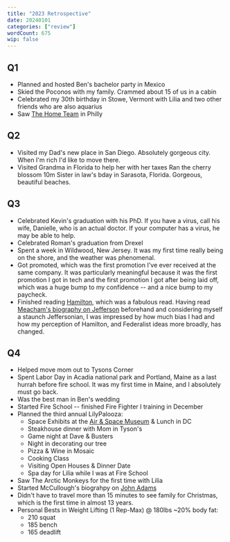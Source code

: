 ```yaml
---
title: "2023 Retrospective"
date: 20240101
categories: ["review"]
wordCount: 675
wip: false
---
```


## Q1

- Planned and hosted Ben's bachelor party in Mexico
- Skied the Poconos with my family. Crammed about 15 of us in a cabin
- Celebrated my 30th birthday in Stowe, Vermont with Lilia and two other friends who are also aquarius
- Saw [The Home Team](https://open.spotify.com/artist/0hp58JplihFjlLstUbKS0x) in Philly

## Q2

- Visited my Dad's new place in San Diego. Absolutely gorgeous city. When I'm rich I'd like to move there.
- Visited Grandma in Florida to help her with her taxes
  Ran the cherry blossom 10m
  Sister in law's bday in Sarasota, Florida. Gorgeous, beautiful beaches.

## Q3

- Celebrated Kevin's graduation with his PhD. If you have a virus, call his wife, Danielle, who is an actual doctor. If your computer has a virus, he may be able to help.
- Celebrated Roman's graduation from Drexel
- Spent a week in Wildwood, New Jersey. It was my first time really being on the shore, and the weather was phenomenal.
- Got promoted, which was the first promotion I've ever received at the same company. It was particularly meaningful because it was the first promotion I got in tech and the first promotion I got after being laid off, which was a huge bump to my confidence -- and a nice bump to my paycheck.
- Finished reading [Hamilton](<https://en.wikipedia.org/wiki/Alexander_Hamilton_(book)>), which was a fabulous read. Having read [Meacham's biography on Jefferson](https://en.wikipedia.org/wiki/Jon_Meacham#Bibliography) beforehand and considering myself a staunch Jeffersonian, I was impressed by how much bias I had and how my perception of Hamilton, and Federalist ideas more broadly, has changed.

## Q4

- Helped move mom out to Tysons Corner
- Spent Labor Day in Acadia national park and Portland, Maine as a last hurrah before fire school. It was my first time in Maine, and I absolutely must go back.
- Was the best man in Ben's wedding
- Started Fire School -- finished Fire Fighter I training in December
- Planned the third annual LilyPalooza:
  - Space Exhibits at the [Air & Space Museum](https://airandspace.si.edu/) & Lunch in DC
  - Steakhouse dinner with Mom in Tyson's
  - Game night at Dave & Busters
  - Night in decorating our tree
  - Pizza & Wine in Mosaic
  - Cooking Class
  - Visiting Open Houses & Dinner Date
  - Spa day for Lilia while I was at Fire School
- Saw The Arctic Monkeys for the first time with Lilia
- Started McCullough's biograhpy on [John Adams](/writings/presidential-biographies)
- Didn't have to travel more than 15 minutes to see family for Christmas, which is the first time in almost 13 years.
- Personal Bests in Weight Lifting (1 Rep-Max) @ 180lbs ~20% body fat:
  - 210 squat
  - 185 bench
  - 165 deadlift
